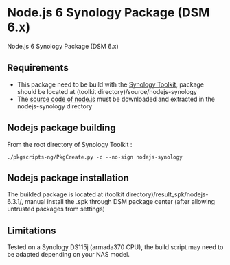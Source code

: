 # Node.js 6 Synology Package (DSM 6.x)
Node.js 6 Synology Package (DSM 6.x)

## Requirements
* This package need to be build with the [Synology Toolkit](https://developer.synology.com/developer-guide/create_package/install_toolkit.html), package should be located at (toolkit directory)/source/nodejs-synology 
* The [source code of node.js](https://nodejs.org/dist/v6.3.1/node-v6.3.1.tar.gz) must be downloaded and extracted in the nodejs-synology directory

## Nodejs package building
From the root directory of Synology Toolkit :
```
./pkgscripts-ng/PkgCreate.py -c --no-sign nodejs-synology
```

## Nodejs package installation
The builded package is located at (toolkit directory)/result_spk/nodejs-6.3.1/, manual install the .spk through DSM package center (after allowing untrusted packages from settings)

## Limitations
Tested on a Synology DS115j (armada370 CPU), the build script may need to be adapted depending on your NAS model.
